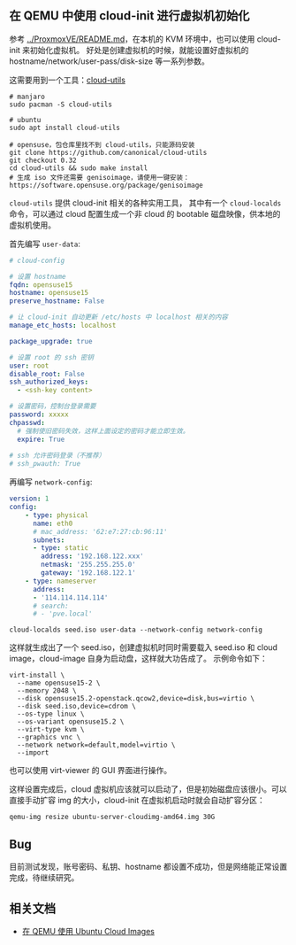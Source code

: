 在 QEMU 中使用 cloud-init 进行虚拟机初始化
---

参考 [../ProxmoxVE/README.md](../ProxmoxVE/README.md)，在本机的 KVM 环境中，也可以使用 cloud-init 来初始化虚拟机。
好处是创建虚拟机的时候，就能设置好虚拟机的 hostname/network/user-pass/disk-size 等一系列参数。

这需要用到一个工具：[cloud-utils](https://github.com/canonical/cloud-utils)

```shell
# manjaro
sudo pacman -S cloud-utils

# ubuntu
sudo apt install cloud-utils

# opensuse，包仓库里找不到 cloud-utils，只能源码安装
git clone https://github.com/canonical/cloud-utils
git checkout 0.32
cd cloud-utils && sudo make install
# 生成 iso 文件还需要 genisoimage，请使用一键安装：https://software.opensuse.org/package/genisoimage
```

`cloud-utils` 提供 cloud-init 相关的各种实用工具，
其中有一个 `cloud-localds` 命令，可以通过 cloud 配置生成一个非 cloud 的 bootable 磁盘映像，供本地的虚拟机使用。

首先编写 `user-data`:

```yaml
# cloud-config

# 设置 hostname
fqdn: opensuse15
hostname: opensuse15
preserve_hostname: False

# 让 cloud-init 自动更新 /etc/hosts 中 localhost 相关的内容
manage_etc_hosts: localhost

package_upgrade: true

# 设置 root 的 ssh 密钥
user: root
disable_root: False
ssh_authorized_keys:
  - <ssh-key content>

# 设置密码，控制台登录需要
password: xxxxx
chpasswd:
  # 强制使旧密码失效，这样上面设定的密码才能立即生效。
  expire: True
  
# ssh 允许密码登录（不推荐）
# ssh_pwauth: True
```

再编写 `network-config`:

```yaml
version: 1
config:
    - type: physical
      name: eth0
      # mac_address: '62:e7:27:cb:96:11'
      subnets:
      - type: static
        address: '192.168.122.xxx'
        netmask: '255.255.255.0'
        gateway: '192.168.122.1'
    - type: nameserver
      address:
      - '114.114.114.114'
      # search:
      # - 'pve.local'
```

```shell
cloud-localds seed.iso user-data --network-config network-config
```

这样就生成出了一个 seed.iso，创建虚拟机时同时需要载入 seed.iso 和 cloud image，cloud-image 自身为启动盘，这样就大功告成了。
示例命令如下：

```shell
virt-install \
  --name opensuse15-2 \
  --memory 2048 \
  --disk opensuse15.2-openstack.qcow2,device=disk,bus=virtio \
  --disk seed.iso,device=cdrom \
  --os-type linux \
  --os-variant opensuse15.2 \
  --virt-type kvm \
  --graphics vnc \
  --network network=default,model=virtio \
  --import
```

也可以使用 virt-viewer 的 GUI 界面进行操作。

这样设置完成后，cloud 虚拟机应该就可以启动了，但是初始磁盘应该很小。可以直接手动扩容 img 的大小，cloud-init 在虚拟机启动时就会自动扩容分区：

```shell
qemu-img resize ubuntu-server-cloudimg-amd64.img 30G
```


## Bug

目前测试发现，账号密码、私钥、hostname 都设置不成功，但是网络能正常设置完成，待继续研究。

## 相关文档

- [在 QEMU 使用 Ubuntu Cloud Images](https://vrabe.tw/blog/use-ubuntu-cloud-images-with-qemu/)

